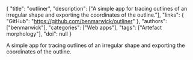 {
  "title": "outliner",
  "description": ["A simple app for tracing outlines of an irregular shape and exporting the coordinates of the outline."],
  "links": {
    "GitHub": "https://github.com/benmarwick/outliner"
  },
  "authors": ["benmarwick"],
  "categories": ["Web apps"],
  "tags": ["Artefact morphology"],
  "doi": null
}

<!-- Generated by csv2md.R – do not edit by hand -->

A simple app for tracing outlines of an irregular shape and exporting the coordinates of the outline.
